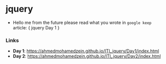 # jquery

- Hello me from the future please read what you wrote in `google keep` article: { jquery Day 1 }

 ### Links 
 
 - **Day 1**: https://ahmedmohamedzein.github.io/ITI_jquery/Day1/index.html
 - **Day 2**: https://ahmedmohamedzein.github.io/ITI_jquery/Day2/index.html
